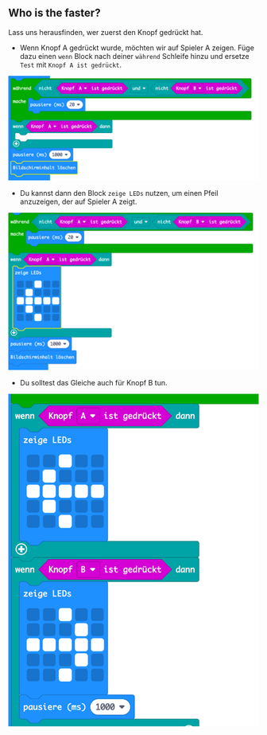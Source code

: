## Who is the faster?

Lass uns herausfinden, wer zuerst den Knopf gedrückt hat.

+ Wenn Knopf A gedrückt wurde, möchten wir auf Spieler A zeigen. Füge dazu einen `wenn` Block nach deiner `während` Schleife hinzu und ersetze `Test` mit `Knopf A ist gedrückt`.

![Screenshot](images/reaction-if-a.png)

+ Du kannst dann den Block `zeige LEDs` nutzen, um einen Pfeil anzuzeigen, der auf Spieler A zeigt.

![screenshot](images/reaction-if-a-show.png)

+ Du solltest das Gleiche auch für Knopf B tun.

![screenshot](images/reaction-if-b-show.png)